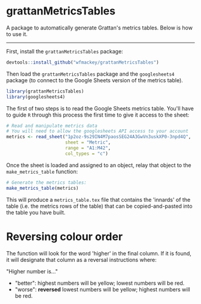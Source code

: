 # grattanMetricsTables
A package to automatically generate Grattan's metrics tables. Below is how to use it.

------

First, install the `grattanMetricsTables` package:

```r
devtools::install_github("wfmackey/grattanMetricsTables")
```

Then load the `grattanMetricsTables` package and the `googlesheets4` package (to connect to the Google Sheets version of the metrics table).

```r
library(grattanMetricsTables)
library(googlesheets4)
```

The first of two steps is to read the Google Sheets metrics table. You'll have to guide `R` through this process the first time to give it access to the sheet:

```r
# Read and manipulate metrics data
# You will need to allow the googlesheets API access to your account
metrics <- read_sheet("1p2oz-9s29IN4M7paosSEG24A3GwVn3uskXP0-3npd4Q", 
                      sheet = "Metric", 
                      range = "A1:M42",
                      col_types = "c")
```

Once the sheet is loaded and assigned to an object, relay that object to the `make_metrics_table` function:

```r
# Generate the metrics tables:
make_metrics_table(metrics) 
```

This will produce a `metrics_table.tex` file that contains the 'innards' of the table (i.e. the metrics rows of the table) that can be copied-and-pasted into the table you have built.

# Reversing colour order
The function will look for the word 'higher' in the final column. If it is found, it will designate that column as a reversal instructions where:

"Higher number is..."
* "better": highest numbers will be yellow; lowest numbers will be red.
* "worse":  **reversed** lowest numbers will be yellow; highest numbers will be red.

